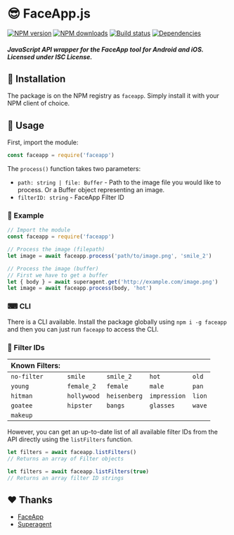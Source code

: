 # 😎 FaceApp.js
[![NPM version](https://img.shields.io/npm/v/faceapp.svg?maxAge=3600)](https://www.npmjs.com/package/faceapp)
[![NPM downloads](https://img.shields.io/npm/dt/faceapp.svg?maxAge=3600)](https://www.npmjs.com/package/faceapp)
[![Build status](https://travis-ci.org/lolPants/faceapp.js.svg)](https://travis-ci.org/lolPants/faceapp.js)
[![Dependencies](https://img.shields.io/david/lolpants/faceapp.js.svg?maxAge=3600)](https://david-dm.org/lolpants/faceapp.js)

##### JavaScript API wrapper for the FaceApp tool for Android and iOS. Licensed under ISC License.

## 💾 Installation
The package is on the NPM registry as `faceapp`. Simply install it with your NPM client of choice.

## 🔧 Usage
First, import the module:
```js
const faceapp = require('faceapp')
```

The `process()` function takes two parameters:
* `path: string | file: Buffer` - Path to the image file you would like to process. Or a Buffer object representing an image.
* `filterID: string` - FaceApp Filter ID

### 📝 Example
```js
// Import the module
const faceapp = require('faceapp')

// Process the image (filepath)
let image = await faceapp.process('path/to/image.png', 'smile_2')

// Process the image (buffer)
// First we have to get a buffer
let { body } = await superagent.get('http://example.com/image.png')
let image = await faceapp.process(body, 'hot')
```

### ⌨ CLI
There is a CLI available. Install the package globally using `npm i -g faceapp` and then you can just run `faceapp` to access the CLI.

### 📜 Filter IDs
Known Filters: |  |  |  |  |
--- | --- | --- | --- | --- |
`no-filter` | `smile` | `smile_2` | `hot` | `old` |
`young` | `female_2` | `female` | `male` | `pan` |
`hitman` | `hollywood` | `heisenberg` | `impression` | `lion` |
`goatee` | `hipster` | `bangs` | `glasses` | `wave` |
`makeup` |

However, you can get an up-to-date list of all available filter IDs from the API directly using the `listFilters` function.

```js
let filters = await faceapp.listFilters()
// Returns an array of Filter objects

let filters = await faceapp.listFilters(true)
// Returns an array filter ID strings
```

## ❤ Thanks
* [FaceApp](https://www.faceapp.com/)
* [Superagent](https://visionmedia.github.io/superagent/)
